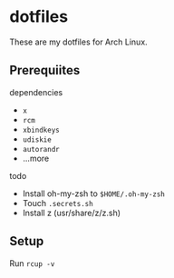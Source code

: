 # dotfiles

These are my dotfiles for Arch Linux.

## Prerequiites

dependencies

* `x`
* `rcm`
* `xbindkeys`
* `udiskie`
* `autorandr`
* ...more

todo

* Install oh-my-zsh to `$HOME/.oh-my-zsh`
* Touch `.secrets.sh`
* Install z (usr/share/z/z.sh)

## Setup

Run `rcup -v`
